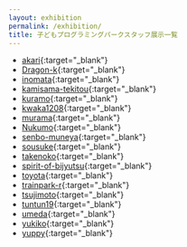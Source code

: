 ```yaml
---
layout: exhibition
permalink: /exhibition/
title: 子どもプログラミングパークスタッフ展示一覧
---
```

- [akari](https://pgmsaloon4kids.github.io/kyoto/exhibition/akari){:target="_blank"}
- [Dragon-k](https://pgmsaloon4kids.github.io/kyoto/exhibition/Dragon-k){:target="_blank"}
- [inomata](https://pgmsaloon4kids.github.io/kyoto/exhibition/inomata){:target="_blank"}
- [kamisama-tekitou](https://pgmsaloon4kids.github.io/kyoto/exhibition/kamisama-tekitou){:target="_blank"}
- [kuramo](https://pgmsaloon4kids.github.io/kyoto/exhibition/kuramo){:target="_blank"}
- [kwaka1208](https://pgmsaloon4kids.github.io/kyoto/exhibition/kwaka1208){:target="_blank"}
- [murama](https://pgmsaloon4kids.github.io/kyoto/exhibition/murama){:target="_blank"}
- [Nukumo](https://pgmsaloon4kids.github.io/kyoto/exhibition/Nukumo){:target="_blank"}
- [senbo-muneya](https://pgmsaloon4kids.github.io/kyoto/exhibition/senbo-muneya){:target="_blank"}
- [sousuke](https://pgmsaloon4kids.github.io/kyoto/exhibition/sousuke){:target="_blank"}
- [takenoko](https://pgmsaloon4kids.github.io/kyoto/exhibition/takenoko){:target="_blank"}
- [spirit-of-bijyutsu](https://pgmsaloon4kids.github.io/kyoto/exhibition/spirit-of-bijyutsu){:target="_blank"}
- [toyota](https://pgmsaloon4kids.github.io/kyoto/exhibition/toyota){:target="_blank"}
- [trainpark-r](https://pgmsaloon4kids.github.io/kyoto/exhibition/trainpark-r){:target="_blank"}
- [tsujimoto](https://pgmsaloon4kids.github.io/kyoto/exhibition/tsujimoto){:target="_blank"}
- [tuntun19](https://pgmsaloon4kids.github.io/kyoto/exhibition/tuntun19){:target="_blank"}
- [umeda](https://pgmsaloon4kids.github.io/kyoto/exhibition/umeda){:target="_blank"}
- [yukiko](https://pgmsaloon4kids.github.io/kyoto/exhibition/yukiko){:target="_blank"}
- [yuppy](https://pgmsaloon4kids.github.io/kyoto/exhibition/yuppy){:target="_blank"}

